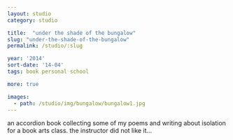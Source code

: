 ```yaml
---
layout: studio
category: studio

title:  "under the shade of the bungalow"
slug: "under-the-shade-of-the-bungalow"
permalink: /studio/:slug

year: '2014'
sort-date: '14-04'
tags: book personal school

more: true

images:
  - path: /studio/img/bungalow/bungalow1.jpg
---
```


<p>an accordion book collecting some of my poems and writing about isolation for a book arts class. the instructor did not like it...</p>